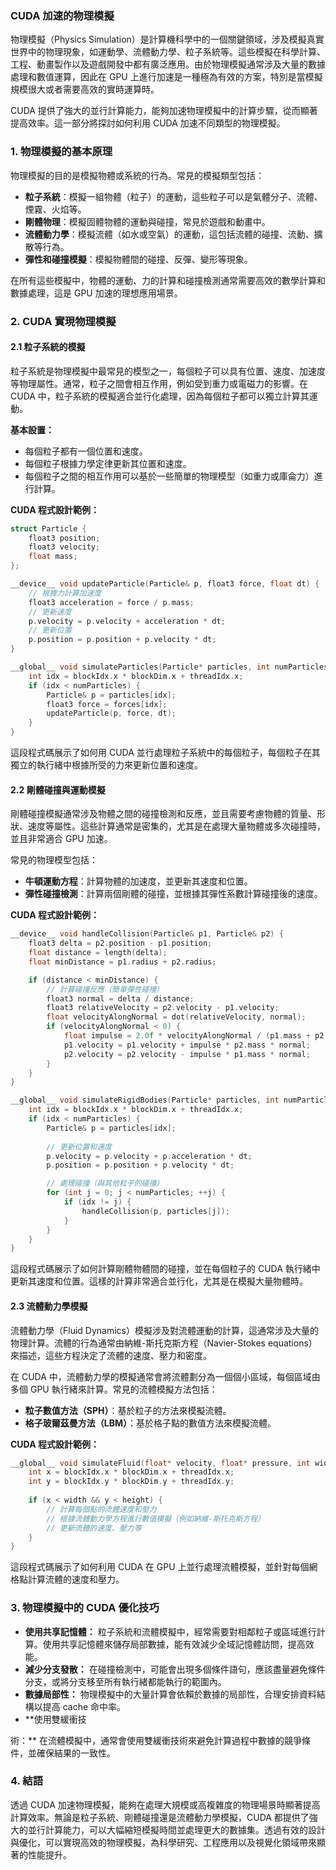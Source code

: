 ### CUDA 加速的物理模擬

物理模擬（Physics Simulation）是計算機科學中的一個關鍵領域，涉及模擬真實世界中的物理現象，如運動學、流體動力學、粒子系統等。這些模擬在科學計算、工程、動畫製作以及遊戲開發中都有廣泛應用。由於物理模擬通常涉及大量的數據處理和數值運算，因此在 GPU 上進行加速是一種極為有效的方案，特別是當模擬規模很大或者需要高效的實時運算時。

CUDA 提供了強大的並行計算能力，能夠加速物理模擬中的計算步驟，從而顯著提高效率。這一部分將探討如何利用 CUDA 加速不同類型的物理模擬。

### 1. **物理模擬的基本原理**

物理模擬的目的是模擬物體或系統的行為。常見的模擬類型包括：

- **粒子系統**：模擬一組物體（粒子）的運動，這些粒子可以是氣體分子、流體、煙霧、火焰等。
- **剛體物理**：模擬固體物體的運動與碰撞，常見於遊戲和動畫中。
- **流體動力學**：模擬流體（如水或空氣）的運動，這包括流體的碰撞、流動、擴散等行為。
- **彈性和碰撞模擬**：模擬物體間的碰撞、反彈、變形等現象。

在所有這些模擬中，物體的運動、力的計算和碰撞檢測通常需要高效的數學計算和數據處理，這是 GPU 加速的理想應用場景。

### 2. **CUDA 實現物理模擬**

#### 2.1 **粒子系統的模擬**

粒子系統是物理模擬中最常見的模型之一，每個粒子可以具有位置、速度、加速度等物理屬性。通常，粒子之間會相互作用，例如受到重力或電磁力的影響。在 CUDA 中，粒子系統的模擬適合並行化處理，因為每個粒子都可以獨立計算其運動。

**基本設置：**
- 每個粒子都有一個位置和速度。
- 每個粒子根據力學定律更新其位置和速度。
- 每個粒子之間的相互作用可以基於一些簡單的物理模型（如重力或庫侖力）進行計算。

**CUDA 程式設計範例：**

```cpp
struct Particle {
    float3 position;
    float3 velocity;
    float mass;
};

__device__ void updateParticle(Particle& p, float3 force, float dt) {
    // 根據力計算加速度
    float3 acceleration = force / p.mass;
    // 更新速度
    p.velocity = p.velocity + acceleration * dt;
    // 更新位置
    p.position = p.position + p.velocity * dt;
}

__global__ void simulateParticles(Particle* particles, int numParticles, float3* forces, float dt) {
    int idx = blockIdx.x * blockDim.x + threadIdx.x;
    if (idx < numParticles) {
        Particle& p = particles[idx];
        float3 force = forces[idx];
        updateParticle(p, force, dt);
    }
}

```

這段程式碼展示了如何用 CUDA 並行處理粒子系統中的每個粒子，每個粒子在其獨立的執行緒中根據所受的力來更新位置和速度。

#### 2.2 **剛體碰撞與運動模擬**

剛體碰撞模擬通常涉及物體之間的碰撞檢測和反應，並且需要考慮物體的質量、形狀、速度等屬性。這些計算通常是密集的，尤其是在處理大量物體或多次碰撞時，並且非常適合 GPU 加速。

常見的物理模型包括：
- **牛頓運動方程**：計算物體的加速度，並更新其速度和位置。
- **彈性碰撞檢測**：計算兩個剛體的碰撞，並根據其彈性系數計算碰撞後的速度。

**CUDA 程式設計範例：**

```cpp
__device__ void handleCollision(Particle& p1, Particle& p2) {
    float3 delta = p2.position - p1.position;
    float distance = length(delta);
    float minDistance = p1.radius + p2.radius;

    if (distance < minDistance) {
        // 計算碰撞反應（簡單彈性碰撞）
        float3 normal = delta / distance;
        float3 relativeVelocity = p2.velocity - p1.velocity;
        float velocityAlongNormal = dot(relativeVelocity, normal);
        if (velocityAlongNormal < 0) {
            float impulse = 2.0f * velocityAlongNormal / (p1.mass + p2.mass);
            p1.velocity = p1.velocity + impulse * p2.mass * normal;
            p2.velocity = p2.velocity - impulse * p1.mass * normal;
        }
    }
}

__global__ void simulateRigidBodies(Particle* particles, int numParticles, float dt) {
    int idx = blockIdx.x * blockDim.x + threadIdx.x;
    if (idx < numParticles) {
        Particle& p = particles[idx];
        
        // 更新位置和速度
        p.velocity = p.velocity + p.acceleration * dt;
        p.position = p.position + p.velocity * dt;

        // 處理碰撞（與其他粒子的碰撞）
        for (int j = 0; j < numParticles; ++j) {
            if (idx != j) {
                handleCollision(p, particles[j]);
            }
        }
    }
}
```

這段程式碼展示了如何計算剛體物體間的碰撞，並在每個粒子的 CUDA 執行緒中更新其速度和位置。這樣的計算非常適合並行化，尤其是在模擬大量物體時。

#### 2.3 **流體動力學模擬**

流體動力學（Fluid Dynamics）模擬涉及對流體運動的計算，這通常涉及大量的物理計算。流體的行為通常由納維-斯托克斯方程（Navier-Stokes equations）來描述，這些方程決定了流體的速度、壓力和密度。

在 CUDA 中，流體動力學的模擬通常會將流體劃分為一個個小區域，每個區域由多個 GPU 執行緒來計算。常見的流體模擬方法包括：
- **粒子數值方法（SPH）**：基於粒子的方法來模擬流體。
- **格子玻爾茲曼方法（LBM）**：基於格子點的數值方法來模擬流體。

**CUDA 程式設計範例：**

```cpp
__global__ void simulateFluid(float* velocity, float* pressure, int width, int height) {
    int x = blockIdx.x * blockDim.x + threadIdx.x;
    int y = blockIdx.y * blockDim.y + threadIdx.y;
    
    if (x < width && y < height) {
        // 計算每個點的流體速度和壓力
        // 根據流體動力學方程進行數值模擬（例如納維-斯托克斯方程）
        // 更新流體的速度、壓力等
    }
}
```

這段程式碼展示了如何利用 CUDA 在 GPU 上並行處理流體模擬，並針對每個網格點計算流體的速度和壓力。

### 3. **物理模擬中的 CUDA 優化技巧**

- **使用共享記憶體：** 粒子系統和流體模擬中，經常需要對相鄰粒子或區域進行計算。使用共享記憶體來儲存局部數據，能有效減少全域記憶體訪問，提高效能。
- **減少分支發散：** 在碰撞檢測中，可能會出現多個條件語句，應該盡量避免條件分支，或將分支移至所有執行緒都能執行的範圍內。
- **數據局部性：** 物理模擬中的大量計算會依賴於數據的局部性，合理安排資料結構以提高 cache 命中率。
- **使用雙緩衝技

術：** 在流體模擬中，通常會使用雙緩衝技術來避免計算過程中數據的競爭條件，並確保結果的一致性。

### 4. **結語**

透過 CUDA 加速物理模擬，能夠在處理大規模或高複雜度的物理場景時顯著提高計算效率。無論是粒子系統、剛體碰撞還是流體動力學模擬，CUDA 都提供了強大的並行計算能力，可以大幅縮短模擬時間並處理更大的數據集。透過有效的設計與優化，可以實現高效的物理模擬，為科學研究、工程應用以及視覺化領域帶來顯著的性能提升。